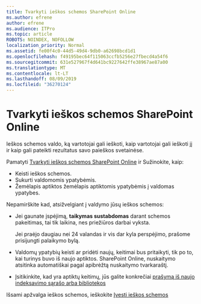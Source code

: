 ```yaml
---
title: Tvarkyti ieškos schemos SharePoint Online
ms.author: efrene
author: efrene
ms.audience: ITPro
ms.topic: article
ROBOTS: NOINDEX, NOFOLLOW
localization_priority: Normal
ms.assetid: fe00f4c0-44d5-49d4-9db0-a62698bcd1d1
ms.openlocfilehash: f49195bec64f115063ccfb5256e27fbecd4a54f6
ms.sourcegitcommit: 631e527967f4d641bc9227642ffe38967ae87a00
ms.translationtype: MT
ms.contentlocale: lt-LT
ms.lasthandoff: 08/09/2019
ms.locfileid: "36270124"
---
```

# <a name="manage-search-schema-in-sharepoint-online"></a>Tvarkyti ieškos schemos SharePoint Online

Ieškos schemos valdo, ką vartotojai gali ieškoti, kaip vartotojai gali ieškoti jį ir kaip gali pateikti rezultatus savo paieškos svetainėse. 

Pamatyti [Tvarkyti ieškos schemos SharePoint Online](https://docs.microsoft.com/sharepoint/manage-search-schema) ir Sužinokite, kaip: 
- Keisti ieškos schemos.
- Sukurti valdomomis ypatybėmis.
- Žemėlapis aptiktos žemėlapis aptiktomis ypatybėmis į valdomas ypatybes.

Nepamirškite kad, atsižvelgiant į valdymo jūsų ieškos schemos:

- Jei gaunate įspėjimą, **taikymas sustabdomas** darant schemos pakeitimas, tai tik laikina, nes priežiūros darbai vyksta. 

    Jei praėjo daugiau nei 24 valandas ir vis dar kyla perspėjimo, prašome prisijungti palaikymo bylą.
- Valdomų ypatybių keisti ar pridėti naujų, keitimai bus pritaikyti, tik po to, kai turinys buvo iš naujo aptiktos. SharePoint Online, nuskaitymo atsitinka automatiškai pagal apibrėžtą nuskaitymo tvarkaraštį.
- Įsitikinkite, kad yra aptiktų keitimų, jūs galite konkrečiai [prašymą iš naujo indeksavimo sąrašo arba bibliotekos](https://docs.microsoft.com/sharepoint/manage-search-schema#request-re-indexing-of-a-document-library-or-list) 

Išsami apžvalga ieškos schemos, ieškokite [Įvesti ieškos schemos](https://blogs.technet.microsoft.com/tothesharepoint/2012/11/25/introducing-search-schema-for-sharepoint-2013/) 


